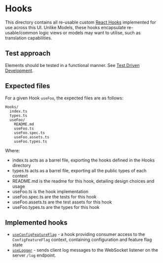 # Hooks

This directory contains all re-usable custom [React Hooks](https://reactjs.org/docs/hooks-intro.html#motivation) implemented for use across this UI. Unlike Models, these hooks encapsulate re-usable/common logic views or models may want to utilise, such as translation capabilities.

## Test approach

Elements should be tested in a functional manner. See [Test Driven Development](../../docs/Test.md#style-of-test).

## Expected files

For a given Hook `useFoo`, the expected files are as follows:

```
Hooks/
  index.ts
  types.ts
  useFoo/
    README.md
    useFoo.ts
    useFoo.spec.ts
    useFoo.assets.ts
    useFoo.types.ts
```

Where:

- index.ts acts as a barrel file, exporting the hooks defined in the Hooks directory
- types.ts acts as a barrel file, exporting all the public types of each context
- README.md is the readme for this hook, detailing design choices and usage
- useFoo.ts is the hook implementation
- useFoo.spec.ts are the tests for this hook
- useFoo.assets.ts are the test assets for this hook
- useFoo.types.ts are the types for this hook

## Implemented hooks

- [`useConfigFeatureFlag`](./useConfigFeatureFlag/README.md) - a hook providing consumer access to the `ConfigFeatureFlag` context, containing configuration and feature flag state
- [`useLogger`](./useLogger/README.md) - sends client log messages to the WebSocket listener on the server `/log` endpoint.
